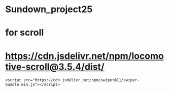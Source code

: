 # Sundown_project25
 
# for scroll 
 # https://cdn.jsdelivr.net/npm/locomotive-scroll@3.5.4/dist/
   <link rel="shortcut icon" href="./icon.png" type="image/x-icon">
    <link rel="stylesheet" href="https://cdn.jsdelivr.net/npm/locomotive-scroll@3.5.4/dist/locomotive-scroll.css">
    <link rel="stylesheet" href="https://cdn.jsdelivr.net/npm/swiper@11/swiper-bundle.min.css" />
    
  <script src="https://cdn.jsdelivr.net/npm/locomotive-scroll@3.5.4/dist/locomotive-scroll.js"></script>
    <script src="https://cdn.jsdelivr.net/npm/swiper@11/swiper-bundle.min.js"></script>

